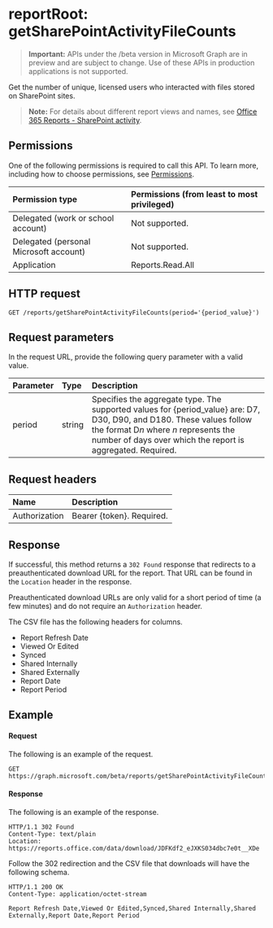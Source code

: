 # reportRoot: getSharePointActivityFileCounts

> **Important:** APIs under the /beta version in Microsoft Graph are in preview and are subject to change. Use of these APIs in production applications is not supported.

Get the number of unique, licensed users who interacted with files stored on SharePoint sites.

> **Note:** For details about different report views and names, see [Office 365 Reports - SharePoint activity](https://support.office.com/client/SharePoint-activity-a91c958f-1279-499d-9959-12f0de08dc8f).

## Permissions

One of the following permissions is required to call this API. To learn more, including how to choose permissions, see [Permissions](../../../concepts/permissions_reference.md).

| Permission type                        | Permissions (from least to most privileged) |
| :------------------------------------- | :--------------------------------------- |
| Delegated (work or school account)     | Not supported.                           |
| Delegated (personal Microsoft account) | Not supported.                           |
| Application                            | Reports.Read.All                         |

## HTTP request

<!-- { "blockType": "ignored" } --> 

```http
GET /reports/getSharePointActivityFileCounts(period='{period_value}')
```

## Request parameters

In the request URL, provide the following query parameter with a valid value.

| Parameter | Type   | Description                              |
| :-------- | :----- | :--------------------------------------- |
| period    | string | Specifies the aggregate type. The supported values for {period_value} are: D7, D30, D90, and D180. These values follow the format D*n* where *n* represents the number of days over which the report is aggregated. Required. |

## Request headers

| Name          | Description               |
| :------------ | :------------------------ |
| Authorization | Bearer {token}. Required. |

## Response

If successful, this method returns a `302 Found` response that redirects to a preauthenticated download URL for the report. That URL can be found in the `Location` header in the response.

Preauthenticated download URLs are only valid for a short period of time (a few minutes) and do not require an `Authorization` header.

The CSV file has the following headers for columns.

- Report Refresh Date
- Viewed Or Edited
- Synced
- Shared Internally
- Shared Externally
- Report Date
- Report Period

## Example

#### Request

The following is an example of the request.

<!-- {
  "blockType": "request",
  "name": "reportroot_getsharepointactivityfilecounts"
}-->

```http
GET https://graph.microsoft.com/beta/reports/getSharePointActivityFileCounts(period='D7')
```

#### Response

The following is an example of the response.

<!-- { "blockType": "ignored" } --> 

```http
HTTP/1.1 302 Found
Content-Type: text/plain
Location: https://reports.office.com/data/download/JDFKdf2_eJXKS034dbc7e0t__XDe
```

Follow the 302 redirection and the CSV file that downloads will have the following schema.

<!-- {
  "blockType": "response",
  "truncated": true,
  "@odata.type": "stream"
} -->

```http
HTTP/1.1 200 OK
Content-Type: application/octet-stream

Report Refresh Date,Viewed Or Edited,Synced,Shared Internally,Shared Externally,Report Date,Report Period
```
